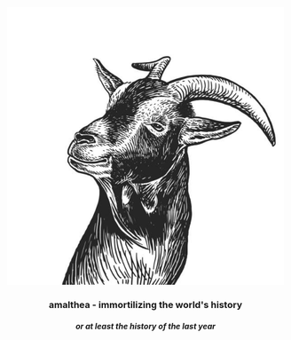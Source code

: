
<div align="center">
	<img src="misc/logo.jpeg" width="500px" height="500px" />
	<h3> amalthea - immortilizing the world's history </h3>
	<i><h5> or at least the history of the last year </h5></i> 
</div>

